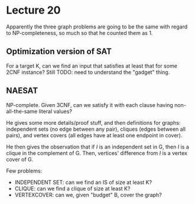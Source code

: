# Lecture 20

Apparently the three graph problems are going to be the same with regard to
NP-completeness, so much so that he counted them as 1.

## Optimization version of SAT

For a target K, can we find an input that satisfies at least that for some 2CNF
instance? Still TODO: need to understand the "gadget" thing.

## NAESAT

NP-complete. Given 3CNF, can we satisfy it with each clause having
non-all-the-same literal values?

He gives some more details/proof stuff, and then definitions for graphs:
independent sets (no edge between any pair), cliques (edges between all pairs),
and vertex covers (all edges have at least one endpoint in cover).

He then gives the observation that if $I$ is an independent set in G, then $I$
is a clique in the complement of G. Then, vertices' difference from $I$ is a
vertex cover of G.

Few problems:

- INDEPENDENT SET: can we find an IS of size at least K?
- CLIQUE: can we find a clique of size at least K?
- VERTEXCOVER: can we, given "budget" B, cover the graph?
